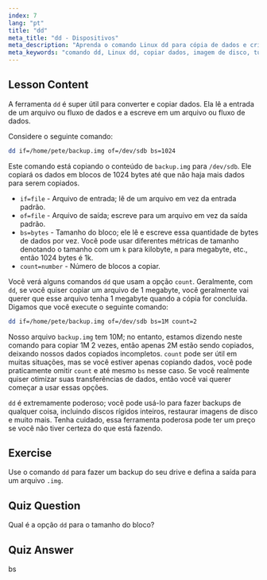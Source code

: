 ```yaml
---
index: 7
lang: "pt"
title: "dd"
meta_title: "dd - Dispositivos"
meta_description: "Aprenda o comando Linux dd para cópia de dados e criação de imagens de disco. Entenda suas opções como if, of e bs. Comece sua jornada de gerenciamento de dados Linux!"
meta_keywords: "comando dd, Linux dd, copiar dados, imagem de disco, tutorial Linux, iniciante, guia, backup de dados"
---
```


## Lesson Content

A ferramenta `dd` é super útil para converter e copiar dados. Ela lê a entrada de um arquivo ou fluxo de dados e a escreve em um arquivo ou fluxo de dados.

Considere o seguinte comando:

```bash
dd if=/home/pete/backup.img of=/dev/sdb bs=1024
```

Este comando está copiando o conteúdo de `backup.img` para `/dev/sdb`. Ele copiará os dados em blocos de 1024 bytes até que não haja mais dados para serem copiados.

- `if=file` - Arquivo de entrada; lê de um arquivo em vez da entrada padrão.
- `of=file` - Arquivo de saída; escreve para um arquivo em vez da saída padrão.
- `bs=bytes` - Tamanho do bloco; ele lê e escreve essa quantidade de bytes de dados por vez. Você pode usar diferentes métricas de tamanho denotando o tamanho com um `k` para kilobyte, `m` para megabyte, etc., então 1024 bytes é 1k.
- `count=number` - Número de blocos a copiar.

Você verá alguns comandos `dd` que usam a opção `count`. Geralmente, com `dd`, se você quiser copiar um arquivo de 1 megabyte, você geralmente vai querer que esse arquivo tenha 1 megabyte quando a cópia for concluída. Digamos que você execute o seguinte comando:

```bash
dd if=/home/pete/backup.img of=/dev/sdb bs=1M count=2
```

Nosso arquivo `backup.img` tem 10M; no entanto, estamos dizendo neste comando para copiar 1M 2 vezes, então apenas 2M estão sendo copiados, deixando nossos dados copiados incompletos. `count` pode ser útil em muitas situações, mas se você estiver apenas copiando dados, você pode praticamente omitir `count` e até mesmo `bs` nesse caso. Se você realmente quiser otimizar suas transferências de dados, então você vai querer começar a usar essas opções.

`dd` é extremamente poderoso; você pode usá-lo para fazer backups de qualquer coisa, incluindo discos rígidos inteiros, restaurar imagens de disco e muito mais. Tenha cuidado, essa ferramenta poderosa pode ter um preço se você não tiver certeza do que está fazendo.

## Exercise

Use o comando `dd` para fazer um backup do seu drive e defina a saída para um arquivo `.img`.

## Quiz Question

Qual é a opção `dd` para o tamanho do bloco?

## Quiz Answer

bs
